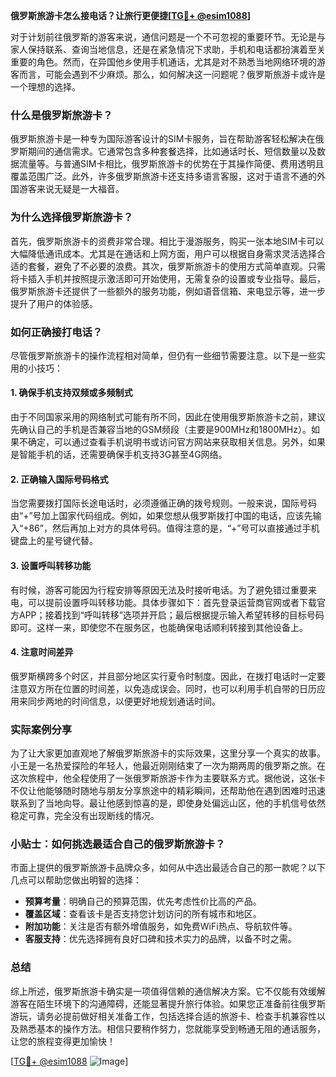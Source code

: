 **俄罗斯旅游卡怎么接电话？让旅行更便捷[[TG💪+ @esim1088](https://t.me/s/esim1088)]**

对于计划前往俄罗斯的游客来说，通信问题是一个不可忽视的重要环节。无论是与家人保持联系、查询当地信息，还是在紧急情况下求助，手机和电话都扮演着至关重要的角色。然而，在异国他乡使用手机通话，尤其是对不熟悉当地网络环境的游客而言，可能会遇到不少麻烦。那么，如何解决这一问题呢？俄罗斯旅游卡或许是一个理想的选择。

### 什么是俄罗斯旅游卡？

俄罗斯旅游卡是一种专为国际游客设计的SIM卡服务，旨在帮助游客轻松解决在俄罗斯期间的通信需求。它通常包含多种套餐选择，比如通话时长、短信数量以及数据流量等。与普通SIM卡相比，俄罗斯旅游卡的优势在于其操作简便、费用透明且覆盖范围广泛。此外，许多俄罗斯旅游卡还支持多语言客服，这对于语言不通的外国游客来说无疑是一大福音。

### 为什么选择俄罗斯旅游卡？

首先，俄罗斯旅游卡的资费非常合理。相比于漫游服务，购买一张本地SIM卡可以大幅降低通讯成本。尤其是在通话和上网方面，用户可以根据自身需求灵活选择合适的套餐，避免了不必要的浪费。其次，俄罗斯旅游卡的使用方式简单直观。只需将卡插入手机并按照提示激活即可开始使用，无需复杂的设置或专业指导。最后，俄罗斯旅游卡还提供了一些额外的服务功能，例如语音信箱、来电显示等，进一步提升了用户的体验感。

### 如何正确接打电话？

尽管俄罗斯旅游卡的操作流程相对简单，但仍有一些细节需要注意。以下是一些实用的小技巧：

#### 1. 确保手机支持双频或多频制式

由于不同国家采用的网络制式可能有所不同，因此在使用俄罗斯旅游卡之前，建议先确认自己的手机是否兼容当地的GSM频段（主要是900MHz和1800MHz）。如果不确定，可以通过查看手机说明书或访问官方网站来获取相关信息。另外，如果是智能手机的话，还需要确保手机支持3G甚至4G网络。

#### 2. 正确输入国际号码格式

当您需要拨打国际长途电话时，必须遵循正确的拨号规则。一般来说，国际号码由“+”号加上国家代码组成。例如，如果您想从俄罗斯拨打中国的电话，应该先输入“+86”，然后再加上对方的具体号码。值得注意的是，“+”号可以直接通过手机键盘上的星号键代替。

#### 3. 设置呼叫转移功能

有时候，游客可能因为行程安排等原因无法及时接听电话。为了避免错过重要来电，可以提前设置呼叫转移功能。具体步骤如下：首先登录运营商官网或者下载官方APP；接着找到“呼叫转移”选项并开启；最后根据提示输入希望转移的目标号码即可。这样一来，即使您不在服务区，也能确保电话顺利转接到其他设备上。

#### 4. 注意时间差异

俄罗斯横跨多个时区，并且部分地区实行夏令时制度。因此，在拨打电话时一定要注意双方所在位置的时间差，以免造成误会。同时，也可以利用手机自带的日历应用来同步两地的时间信息，以便更好地规划通话时间。

### 实际案例分享

为了让大家更加直观地了解俄罗斯旅游卡的实际效果，这里分享一个真实的故事。小王是一名热爱探险的年轻人，他最近刚刚结束了一次为期两周的俄罗斯之旅。在这次旅程中，他全程使用了一张俄罗斯旅游卡作为主要联系方式。据他说，这张卡不仅让他能够随时随地与朋友分享旅途中的精彩瞬间，还帮助他在遇到困难时迅速联系到了当地向导。最让他感到惊喜的是，即使身处偏远山区，他的手机信号依然稳定可靠，完全没有出现断线的情况。

### 小贴士：如何挑选最适合自己的俄罗斯旅游卡？

市面上提供的俄罗斯旅游卡品牌众多，如何从中选出最适合自己的那一款呢？以下几点可以帮助您做出明智的选择：

- **预算考量**：明确自己的预算范围，优先考虑性价比高的产品。
- **覆盖区域**：查看该卡是否支持您计划访问的所有城市和地区。
- **附加功能**：关注是否有额外增值服务，如免费WiFi热点、导航软件等。
- **客服支持**：优先选择拥有良好口碑和技术实力的品牌，以备不时之需。

### 总结

综上所述，俄罗斯旅游卡确实是一项值得信赖的通信解决方案。它不仅能有效缓解游客在陌生环境下的沟通障碍，还能显著提升旅行体验。如果您正准备前往俄罗斯游玩，请务必提前做好相关准备工作，包括选择合适的旅游卡、检查手机兼容性以及熟悉基本的操作方法。相信只要稍作努力，您就能享受到畅通无阻的通话服务，让您的旅程变得更加愉快！

[[TG💪+ @esim1088](https://t.me/s/esim1088) ![Image](https://i.postimg.cc/4NQfJmqS/Snipaste-2025-05-13-00-14-12.png)]